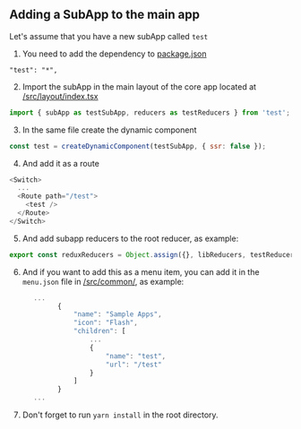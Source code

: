 ## Adding a SubApp to the main app

Let's assume that you have a new subApp called `test`

1. You need to add the dependency to [package.json](package.json)

```
"test": "*",
```

2. Import the subApp in the main layout of the core app located at [/src/layout/index.tsx](./src/layout/index.tsx)

```javascript
import { subApp as testSubApp, reducers as testReducers } from 'test';
```

3. In the same file create the dynamic component

```javascript
const test = createDynamicComponent(testSubApp, { ssr: false });
```

4. And add it as a route

```javascript
<Switch>
  ...
  <Route path="/test">
    <test />
  </Route>
</Switch>
```

5. And add subapp reducers to the root reducer, as example:

```javascript
export const reduxReducers = Object.assign({}, libReducers, testReducers);
```

6. And if you want to add this as a menu item, you can add it in the `menu.json` file in [/src/common/](./src/common/menu.json), as example:

```javascript
      ...
			{
				"name": "Sample Apps",
				"icon": "Flash",
				"children": [
					...
					{
						"name": "test",
						"url": "/test"
					}
				]
			}
      ...
```

7. Don't forget to run `yarn install` in the root directory.
